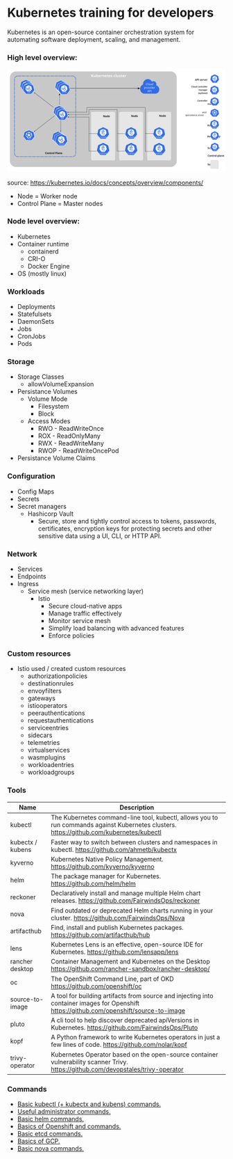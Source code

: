 # Kubernetes training for developers
Kubernetes is an open-source container orchestration system for automating software deployment, scaling, and management.

### High level overview:
![components-of-kubernetes](images/components-of-kubernetes.svg)

source: https://kubernetes.io/docs/concepts/overview/components/

- Node = Worker node
- Control Plane = Master nodes

### Node level overview:
- Kubernetes
- Container runtime
    - containerd
    - CRI-O
    - Docker Engine
- OS (mostly linux)

### Workloads
- Deployments
- Statefulsets
- DaemonSets
- Jobs
- CronJobs
- Pods

### Storage
- Storage Classes
    - allowVolumeExpansion
- Persistance Volumes
    - Volume Mode
        - Filesystem
        - Block
    - Access Modes
        - RWO - ReadWriteOnce
        - ROX - ReadOnlyMany
        - RWX - ReadWriteMany
        - RWOP - ReadWriteOncePod
- Persistance Volume Claims

### Configuration
- Config Maps
- Secrets
- Secret managers
    - Hashicorp Vault
        - Secure, store and tightly control access to tokens, passwords, certificates, encryption keys for protecting secrets and other sensitive data using a UI, CLI, or HTTP API.

### Network
- Services
- Endpoints
- Ingress
    - Service mesh (service networking layer)
        - Istio
            - Secure cloud-native apps
            - Manage traffic effectively
            - Monitor service mesh
            - Simplify load balancing with advanced features
            - Enforce policies

### Custom resources
- Istio used / created custom resources
    - authorizationpolicies
    - destinationrules
    - envoyfilters
    - gateways
    - istiooperators
    - peerauthentications
    - requestauthentications
    - serviceentries
    - sidecars
    - telemetries
    - virtualservices
    - wasmplugins
    - workloadentries
    - workloadgroups

### Tools
| Name | Description |
|---|---|
|kubectl | The Kubernetes command-line tool, kubectl, allows you to run commands against Kubernetes clusters. https://github.com/kubernetes/kubectl |
|kubectx / kubens | Faster way to switch between clusters and namespaces in kubectl. https://github.com/ahmetb/kubectx |
|kyverno | Kubernetes Native Policy Management. https://github.com/kyverno/kyverno |
|helm | The package manager for Kubernetes. https://github.com/helm/helm |
|reckoner | Declaratively install and manage multiple Helm chart releases. https://github.com/FairwindsOps/reckoner|
|nova | Find outdated or deprecated Helm charts running in your cluster. https://github.com/FairwindsOps/Nova |
|artifacthub | Find, install and publish Kubernetes packages. https://github.com/artifacthub/hub |
|lens | Kubernetes Lens is an effective, open-source IDE for Kubernetes. https://github.com/lensapp/lens |
|rancher desktop | Container Management and Kubernetes on the Desktop https://github.com/rancher-sandbox/rancher-desktop/ |
|oc | The OpenShift Command Line, part of OKD https://github.com/openshift/oc |
|source-to-image | A tool for building artifacts from source and injecting into container images for Openshift https://github.com/openshift/source-to-image |
|pluto | A cli tool to help discover deprecated apiVersions in Kubernetes. https://github.com/FairwindsOps/Pluto |
|kopf | A Python framework to write Kubernetes operators in just a few lines of code. https://github.com/nolar/kopf |
|trivy-operator | Kubernetes Operator based on the open-source container vulnerability scanner Trivy. https://github.com/devopstales/trivy-operator |

### Commands
- [Basic kubectl (+ kubectx and kubens) commands.](./kubectl.md)
- [Useful administrator commands.](./kubernetes_administrator_commands.md)
- [Basic helm commands.](./helm.md)
- [Basics of Openshift and commands.](./openshift.md)
- [Basic etcd commands.](./etcd.md)
- [Basics of GCP.](./gcp.md)
- [Basic nova commands.](./nova.md)